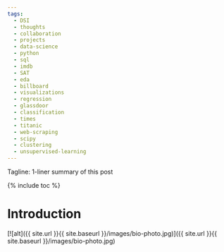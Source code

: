 ```yaml
---
tags:
  - DSI
  - thoughts
  - collaboration
  - projects
  - data-science
  - python
  - sql
  - imdb
  - SAT
  - eda
  - billboard
  - visualizations
  - regression
  - glassdoor
  - classification
  - times
  - titanic
  - web-scraping
  - scipy
  - clustering
  - unsupervised-learning
---
```

Tagline: 1-liner summary of this post

{% include toc %}

# Introduction

[![alt]({{ site.url }}{{ site.baseurl }}/images/bio-photo.jpg)]({{ site.url }}{{ site.baseurl }}/images/bio-photo.jpg)
